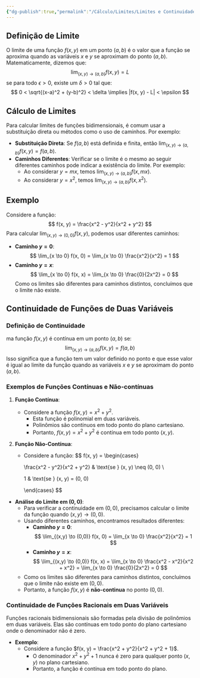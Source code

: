 ```yaml
---
{"dg-publish":true,"permalink":"/Cálculo/Limites/Limites e Continuidade de Funções de 2 Variáveis/","dgPassFrontmatter":true,"created":"2025-05-20T13:30:13.830-03:00"}
---
```



## Definição de Limite

O limite de uma função $f(x, y)$ em um ponto $(a, b)$ é o valor que a função se aproxima quando as variáveis $x$ e $y$ se aproximam do ponto $(a, b)$. Matematicamente, dizemos que:
$$
\lim_{(x,y) \to (a,b)} f(x, y) = L
$$
se para todo $\epsilon > 0$, existe um $\delta > 0$ tal que:
$$
0 < \sqrt{(x-a)^2 + (y-b)^2} < \delta \implies |f(x, y) - L| < \epsilon
$$
## Cálculo de Limites

Para calcular limites de funções bidimensionais, é comum usar a substituição direta ou métodos como o uso de caminhos. Por exemplo:

- **Substituição Direta**: Se $f(a, b)$ está definida e finita, então $\lim_{(x,y) \to (a,b)} f(x, y) = f(a, b)$.
- **Caminhos Diferentes**: Verificar se o limite é o mesmo ao seguir diferentes caminhos pode indicar a existência do limite. Por exemplo:
  - Ao considerar $y = mx$, temos $\lim_{(x,y) \to (a,b)} f(x, mx)$.
  - Ao considerar $y = x^2$, temos $\lim_{(x,y) \to (a,b)} f(x, x^2)$.

## Exemplo

Considere a função:
$$
f(x, y) = \frac{x^2 - y^2}{x^2 + y^2}
$$
Para calcular $\lim_{(x,y) \to (0,0)} f(x, y)$, podemos usar diferentes caminhos:

- **Caminho $y = 0$**:
$$
\lim_{x \to 0} f(x, 0) = \lim_{x \to 0} \frac{x^2}{x^2} = 1
$$
- **Caminho $y = x$**:
$$
\lim_{x \to 0} f(x, x) = \lim_{x \to 0} \frac{0}{2x^2} = 0
$$
Como os limites são diferentes para caminhos distintos, concluímos que o limite não existe.

## Continuidade de Funções de Duas Variáveis

### Definição de Continuidade

ma função $f(x, y)$ é contínua em um ponto $(a, b)$ se:
$$
\lim_{(x,y) \to (a,b)} f(x, y) = f(a, b)
$$
Isso significa que a função tem um valor definido no ponto e que esse valor é igual ao limite da função quando as variáveis $x$ e $y$ se aproximam do ponto $(a, b)$.

### Exemplos de Funções Contínuas e Não-contínuas

1. **Função Contínua**:
   - Considere a função $f(x, y) = x^2 + y^2$.
     - Esta função é polinomial em duas variáveis.
     - Polinômios são contínuos em todo ponto do plano cartesiano.
     - Portanto, $f(x, y) = x^2 + y^2$ é contínua em todo ponto $(x, y)$.

2. **Função Não-Contínua**:
   - Considere a função:
$$
     f(x, y) = \begin{cases} 

     \frac{x^2 - y^2}{x^2 + y^2} & \text{se } (x, y) \neq (0, 0) \\

     1 & \text{se } (x, y) = (0, 0)

     \end{cases}
$$
  - **Análise do Limite em $(0, 0)$**:
     - Para verificar a continuidade em $(0, 0)$, precisamos calcular o limite da função quando $(x, y) \to (0, 0)$.
     - Usando diferentes caminhos, encontramos resultados diferentes:
       - **Caminho $y = 0$**:
$$
         \lim_{(x,y) \to (0,0)} f(x, 0) = \lim_{x \to 0} \frac{x^2}{x^2} = 1
$$
       - **Caminho $y = x$**:
$$
         \lim_{(x,y) \to (0,0)} f(x, x) = \lim_{x \to 0} \frac{x^2 - x^2}{x^2 + x^2} = \lim_{x \to 0} \frac{0}{2x^2} = 0
$$
     - Como os limites são diferentes para caminhos distintos, concluímos que o limite não existe em $(0, 0)$.
     - Portanto, a função $f(x, y)$ é **não-continua** no ponto $(0, 0)$.

### Continuidade de Funções Racionais em Duas Variáveis

Funções racionais bidimensionais são formadas pela divisão de polinômios em duas variáveis. Elas são contínuas em todo ponto do plano cartesiano onde o denominador não é zero.

- **Exemplo**:
  - Considere a função $f(x, y) = \frac{x^2 + y^2}{x^2 + y^2 + 1}$.
    - O denominador $x^2 + y^2 + 1$ nunca é zero para qualquer ponto $(x, y)$ no plano cartesiano.
    - Portanto, a função é contínua em todo ponto do plano.
